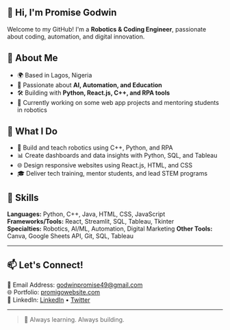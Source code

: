## 👋 Hi, I'm Promise Godwin

Welcome to my GitHub! I'm a **Robotics & Coding Engineer**, passionate about coding, automation, and digital innovation.

## 🚀 About Me

- 🌍 Based in Lagos, Nigeria  
- 🧠 Passionate about **AI, Automation, and Education**  
- 🛠 Building with **Python, React.js, C++, and RPA tools**  
- 🎯 Currently working on some web app projects and mentoring students in robotics

## 🚀 What I Do
- 🤖 Build and teach robotics using C++, Python, and RPA
- 📊 Create dashboards and data insights with Python, SQL, and Tableau
- 🌐 Design responsive websites using React.js, HTML, and CSS
- 🎓 Deliver tech training, mentor students, and lead STEM programs


## 🧰 Skills

**Languages:** Python, C++, Java, HTML, CSS, JavaScript  
**Frameworks/Tools:** React, Streamlit, SQL, Tableau, Tkinter  
**Specialties:** Robotics, AI/ML, Automation, Digital Marketing
**Other Tools:** Canva, Google Sheets API, Git, SQL, Tableau

---

## 📫 Let's Connect!

📧 Email Address: [godwinpromise49@gmail.com](mailto:godwinpromise49@gmail.com)  
🌐 Portfolio: [promigowebsite.com](https://your-website-if-you-have-one)  
🔗 LinkedIn: [LinkedIn](https://www.linkedin.com/in/godwinpromise/) • [Twitter](https://twitter.com/yourhandle)

---

> 🚧 Always learning. Always building.


